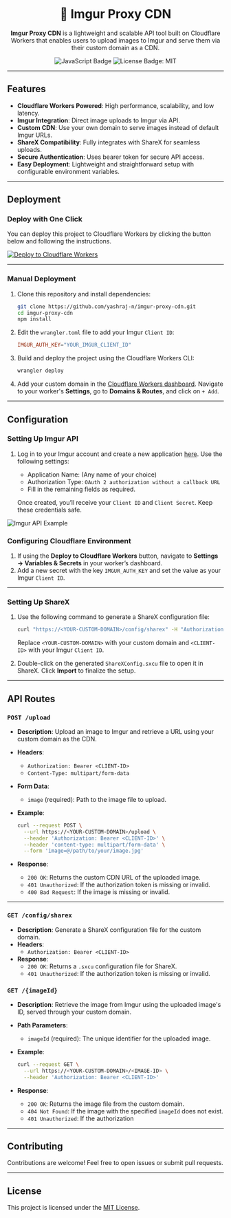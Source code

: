 
<div align="center">

# 🎨 Imgur Proxy CDN


**Imgur Proxy CDN** is a lightweight and scalable API tool built on Cloudflare Workers that enables users to upload images to Imgur and serve them via their custom domain as a CDN.

![JavaScript Badge](https://img.shields.io/static/v1?label=Language&message=JavaScript&color=orange&style=flat-square)
![License Badge: MIT](https://img.shields.io/static/v1?label=License&message=MIT&color=blue&style=flat-square)

</div>

---

## Features

- **Cloudflare Workers Powered**: High performance, scalability, and low latency.
- **Imgur Integration**: Direct image uploads to Imgur via API.
- **Custom CDN**: Use your own domain to serve images instead of default Imgur URLs.
- **ShareX Compatibility**: Fully integrates with ShareX for seamless uploads.
- **Secure Authentication**: Uses bearer token for secure API access.
- **Easy Deployment**: Lightweight and straightforward setup with configurable environment variables.

---

## Deployment

### Deploy with One Click
You can deploy this project to Cloudflare Workers by clicking the button below and following the instructions.

[![Deploy to Cloudflare Workers](https://deploy.workers.cloudflare.com/button)](https://deploy.workers.cloudflare.com/?url=https://github.com/yashraj-n/imgur-proxy-cdn)

---

### Manual Deployment

1. Clone this repository and install dependencies:

   ```bash
   git clone https://github.com/yashraj-n/imgur-proxy-cdn.git
   cd imgur-proxy-cdn
   npm install
   ```

2. Edit the `wrangler.toml` file to add your Imgur `Client ID`:

   ```toml
   IMGUR_AUTH_KEY="YOUR_IMGUR_CLIENT_ID"
   ```

3. Build and deploy the project using the Cloudflare Workers CLI:

   ```bash
   wrangler deploy
   ```

4. Add your custom domain in the [Cloudflare Workers dashboard](https://dash.cloudflare.com). Navigate to your worker's **Settings**, go to **Domains & Routes**, and click on `+ Add`.

---

## Configuration

### Setting Up Imgur API

1. Log in to your Imgur account and create a new application [here](https://api.imgur.com/oauth2/addclient). Use the following settings:
   - Application Name: (Any name of your choice)
   - Authorization Type: `OAuth 2 authorization without a callback URL`
   - Fill in the remaining fields as required.

   Once created, you’ll receive your `Client ID` and `Client Secret`. Keep these credentials safe.

![Imgur API Example](https://lambda.yashraj.eu.org/81g1RlZ)

### Configuring Cloudflare Environment

1. If using the **Deploy to Cloudflare Workers** button, navigate to **Settings → Variables & Secrets** in your worker’s dashboard.
2. Add a new secret with the key `IMGUR_AUTH_KEY` and set the value as your Imgur `Client ID`.

---

### Setting Up ShareX

1. Use the following command to generate a ShareX configuration file:

   ```bash
   curl "https://<YOUR-CUSTOM-DOMAIN>/config/sharex" -H "Authorization: Bearer <CLIENT-ID>" > ShareXConfig.sxcu
   ```

   Replace `<YOUR-CUSTOM-DOMAIN>` with your custom domain and `<CLIENT-ID>` with your Imgur `Client ID`.

2. Double-click on the generated `ShareXConfig.sxcu` file to open it in ShareX. Click **Import** to finalize the setup.

---


## API Routes

### `POST /upload`
- **Description**: Upload an image to Imgur and retrieve a URL using your custom domain as the CDN.
- **Headers**:
  - `Authorization: Bearer <CLIENT-ID>`
  - `Content-Type: multipart/form-data`
- **Form Data**:
  - `image` (required): Path to the image file to upload.

- **Example**:
  ```bash
  curl --request POST \
    --url https://<YOUR-CUSTOM-DOMAIN>/upload \
    --header 'Authorization: Bearer <CLIENT-ID>' \
    --header 'content-type: multipart/form-data' \
    --form 'image=@/path/to/your/image.jpg'
  ```

- **Response**:
  - `200 OK`: Returns the custom CDN URL of the uploaded image.
  - `401 Unauthorized`: If the authorization token is missing or invalid.
  - `400 Bad Request`: If the image is missing or invalid.

---

### `GET /config/sharex`
- **Description**: Generate a ShareX configuration file for the custom domain.
- **Headers**:
  - `Authorization: Bearer <CLIENT-ID>`
- **Response**:
  - `200 OK`: Returns a `.sxcu` configuration file for ShareX.
  - `401 Unauthorized`: If the authorization token is missing or invalid.

### `GET /{imageId}`
- **Description**: Retrieve the image from Imgur using the uploaded image's ID, served through your custom domain.
- **Path Parameters**:
  - `imageId` (required): The unique identifier for the uploaded image.

- **Example**:
  ```bash
  curl --request GET \
    --url https://<YOUR-CUSTOM-DOMAIN>/<IMAGE-ID> \
    --header 'Authorization: Bearer <CLIENT-ID>'
  ```

- **Response**:
  - `200 OK`: Returns the image file from the custom domain.
  - `404 Not Found`: If the image with the specified `imageId` does not exist.
  - `401 Unauthorized`: If the authorization
---


## Contributing

Contributions are welcome! Feel free to open issues or submit pull requests.

---

## License

This project is licensed under the [MIT License](LICENSE).


